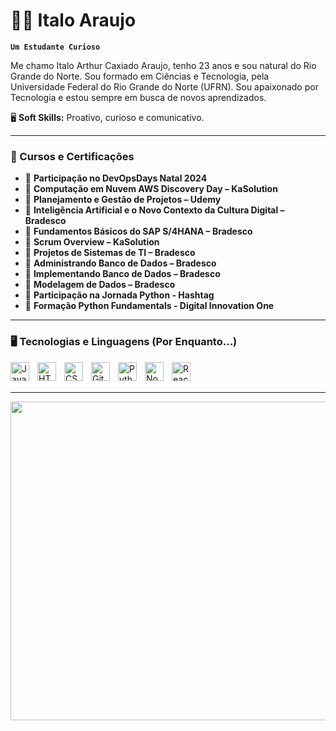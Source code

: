 # 👨‍💻 Italo Araujo

**`Um Estudante Curioso`**

Me chamo Italo Arthur Caxiado Araujo, tenho 23 anos e sou natural do Rio Grande do Norte. Sou formado em Ciências e Tecnologia, pela Universidade Federal do Rio Grande do Norte (UFRN). Sou apaixonado por Tecnologia e estou sempre em busca de novos aprendizados.

🖥️ **Soft Skills:** Proativo, curioso e comunicativo.

---
### 📜 Cursos e Certificações

- 📌 **Participação no DevOpsDays Natal 2024**  
- 📌 **Computação em Nuvem AWS Discovery Day – KaSolution**  
- 📌 **Planejamento e Gestão de Projetos – Udemy**  
- 📌 **Inteligência Artificial e o Novo Contexto da Cultura Digital – Bradesco**  
- 📌 **Fundamentos Básicos do SAP S/4HANA – Bradesco**  
- 📌 **Scrum Overview – KaSolution**  
- 📌 **Projetos de Sistemas de TI – Bradesco**  
- 📌 **Administrando Banco de Dados – Bradesco**  
- 📌 **Implementando Banco de Dados – Bradesco**  
- 📌 **Modelagem de Dados – Bradesco**  
- 📌 **Participação na Jornada Python - Hashtag**  
- 📌 **Formação Python Fundamentals - Digital Innovation One** 

---
### 🖥️ Tecnologias e Linguagens (Por Enquanto...)

<img 
    align="left" 
    alt="JavaScript" 
    title="JavaScript"
    width="30px" 
    style="padding-right: 10px;" 
    src="https://cdn.jsdelivr.net/gh/devicons/devicon@latest/icons/javascript/javascript-original.svg" 
/>
<img 
    align="left" 
    alt="HTML"
    title="HTML" 
    width="30px" 
    style="padding-right: 10px;" 
    src="https://cdn.jsdelivr.net/gh/devicons/devicon@latest/icons/html5/html5-original.svg" 
/>
<img 
    align="left" 
    alt="CSS" 
    title="CSS"
    width="30px" 
    style="padding-right: 10px;" 
    src="https://cdn.jsdelivr.net/gh/devicons/devicon@latest/icons/css3/css3-original.svg" 
/>
<img 
    align="left" 
    alt="Git" 
    title="Git"
    width="30px" 
    style="padding-right: 10px;" 
    src="https://cdn.jsdelivr.net/gh/devicons/devicon@latest/icons/git/git-original.svg" 
/>
<img 
    align="left" 
    alt="Python" 
    title="Python"
    width="30px" 
    style="padding-right: 10px;" 
    src="https://cdn.jsdelivr.net/gh/devicons/devicon@latest/icons/python/python-original.svg" 
/>

<img 
    align="left" 
    alt="Nodejs" 
    title="Nodejs"
    width="30px" 
    style="padding-right: 10px;" 
    src="https://cdn.jsdelivr.net/gh/devicons/devicon@latest/icons/nodejs/nodejs-plain-wordmark.svg"             
/>

<img 
    align="left" 
    alt="React" 
    title="React"
    width="30px" 
    style="padding-right: 10px;" 
    src="https://cdn.jsdelivr.net/gh/devicons/devicon@latest/icons/react/react-original-wordmark.svg"     
/>
      
<br/>
<br/>


---

<div>
    <a href="https://github.com/italoarthur37"> 
    <img width="510em" src="https://github-readme-stats.vercel.app/api/top-langs/?username=italoarthur37&layout=compact&langs_count=6&theme=dark"/>
</div>
